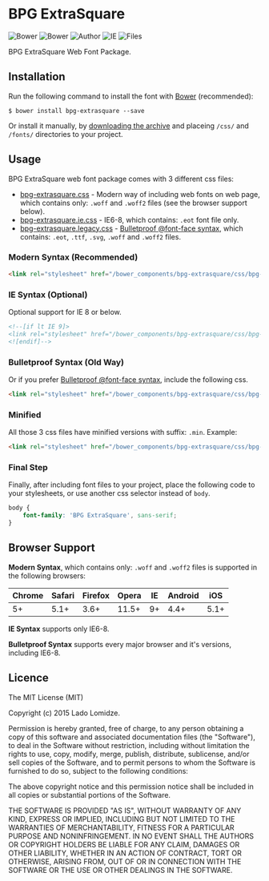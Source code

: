 # BPG ExtraSquare

![Bower](https://img.shields.io/bower/v/bpg-extrasquare.svg)
![Bower](https://img.shields.io/bower/l/bpg-extrasquare.svg)
![Author](https://img.shields.io/badge/Font_Author-Besarion_Gugushvili-blue.svg)
![IE](https://img.shields.io/badge/IE_Support-6+-brightgreen.svg)
![Files](https://img.shields.io/badge/Font_Files-.ttf,_.eot,_.svg,_.woff,_.woff2-brightgreen.svg)

BPG ExtraSquare Web Font Package.

## Installation

Run the following command to install the font with [Bower](http://bower.io) (recommended):

```
$ bower install bpg-extrasquare --save
```

Or install it manually, by [downloading the archive](https://github.com/web-fonts/bpg-extrasquare/archive/master.zip) and placeing `/css/` and `/fonts/` directories to your project.

## Usage

BPG ExtraSquare web font package comes with 3 different css files:

* [bpg-extrasquare.css](https://github.com/web-fonts/bpg-extrasquare/tree/master/css/bpg-extrasquare.css) - Modern way of including web fonts on web page, which contains only: `.woff` and `.woff2` files (see the browser support below).
* [bpg-extrasquare.ie.css](https://github.com/web-fonts/bpg-extrasquare/tree/master/css/bpg-extrasquare.ie.css) - IE6-8, which contains: `.eot` font file only.
* [bpg-extrasquare.legacy.css](https://github.com/web-fonts/bpg-extrasquare/tree/master/css/bpg-extrasquare.legacy.css) - [Bulletproof @font-face syntax](http://www.paulirish.com/2009/bulletproof-font-face-implementation-syntax/), which contains: `.eot`, `.ttf`, `.svg`, `.woff` and `.woff2` files.

### Modern Syntax (Recommended)

```html
<link rel="stylesheet" href="/bower_components/bpg-extrasquare/css/bpg-extrasquare.css">
```

### IE Syntax (Optional)

Optional support for IE 8 or below.

```html
<!--[if lt IE 9]>
<link rel="stylesheet" href="/bower_components/bpg-extrasquare/css/bpg-extrasquare.ie.css">
<![endif]-->
```

### Bulletproof Syntax (Old Way)

Or if you prefer [Bulletproof @font-face syntax](http://www.paulirish.com/2009/bulletproof-font-face-implementation-syntax/), include the following css.

```html
<link rel="stylesheet" href="/bower_components/bpg-extrasquare/css/bpg-extrasquare.legacy.css">
```

### Minified

All those 3 css files have minified versions with suffix: `.min`. Example:

```html
<link rel="stylesheet" href="/bower_components/bpg-extrasquare/css/bpg-extrasquare.min.css">
```

### Final Step

Finally, after including font files to your project, place the following code to your stylesheets, or use another css selector instead of `body`.

```css
body {
    font-family: 'BPG ExtraSquare', sans-serif;
}
```

## Browser Support

**Modern Syntax**, which contains only: `.woff` and `.woff2` files is supported in the following browsers:

| Chrome | Safari | Firefox | Opera | IE   | Android |  iOS  |
| ------ | ------ | ------- | ----- | ---- | ------- | ----- |
| 5+     | 5.1+   | 3.6+    | 11.5+ | 9+   | 4.4+    | 5.1+  |

**IE Syntax** supports only IE6-8.

**Bulletproof Syntax** supports every major browser and it's versions, including IE6-8.

## Licence

The MIT License (MIT)

Copyright (c) 2015 Lado Lomidze.

Permission is hereby granted, free of charge, to any person obtaining a copy
of this software and associated documentation files (the "Software"), to deal
in the Software without restriction, including without limitation the rights
to use, copy, modify, merge, publish, distribute, sublicense, and/or sell
copies of the Software, and to permit persons to whom the Software is
furnished to do so, subject to the following conditions:

The above copyright notice and this permission notice shall be included in
all copies or substantial portions of the Software.

THE SOFTWARE IS PROVIDED "AS IS", WITHOUT WARRANTY OF ANY KIND, EXPRESS OR
IMPLIED, INCLUDING BUT NOT LIMITED TO THE WARRANTIES OF MERCHANTABILITY,
FITNESS FOR A PARTICULAR PURPOSE AND NONINFRINGEMENT. IN NO EVENT SHALL THE
AUTHORS OR COPYRIGHT HOLDERS BE LIABLE FOR ANY CLAIM, DAMAGES OR OTHER
LIABILITY, WHETHER IN AN ACTION OF CONTRACT, TORT OR OTHERWISE, ARISING FROM,
OUT OF OR IN CONNECTION WITH THE SOFTWARE OR THE USE OR OTHER DEALINGS IN
THE SOFTWARE.